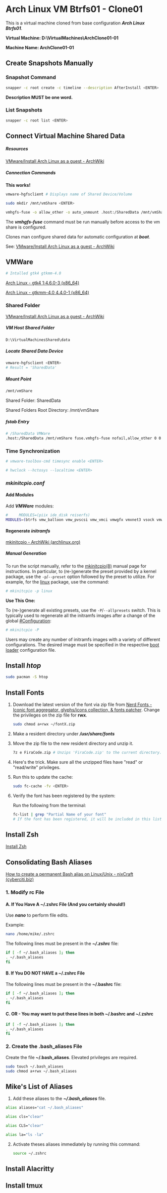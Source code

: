 

# Arch Linux VM Btrfs01 - Clone01

This is a virtual machine cloned from base configuration ***Arch Linux Btrfs01***.

**Virtual Machine: D:\VirtualMachines\ArchClone01-01**

**Machine Name: ArchClone01-01**



## Create Snapshots Manually

### Snapshot Command

```bash
snapper -c root create -c timeline --description AfterInstall <ENTER>
```

**Description MUST be one word.**



### List Snapshots

```bash
snapper -c root list <ENTER>
```



## Connect Virtual Machine Shared Data

##### Resources

[VMware/Install Arch Linux as a guest - ArchWiki](https://wiki.archlinux.org/title/VMware/Install_Arch_Linux_as_a_guest#Shared_Folders_with_vmhgfs-fuse_utility)

##### Connection Commands

**This works!**

```bash
vmware-hgfsclient # Displays name of Shared Device/Volume

sudo mkdir /mnt/vmShare <ENTER>

vmhgfs-fuse -o allow_other -o auto_unmount .host:/SharedData /mnt/vmShare
```

The ***vmhgfs-fuse*** command must be run manually before access to the vm share is configured.

Clones man configure shared data for automatic configuration at ***boot***.

See: [VMware/Install Arch Linux as a guest - ArchWiki](https://wiki.archlinux.org/title/VMware/Install_Arch_Linux_as_a_guest#Enable_at_boot)

## VMWare

```bash
# Intalled gtk4 gtkmm-4.0

```

[Arch Linux - gtk4 1:4.6.0-3 (x86_64)](https://archlinux.org/packages/extra/x86_64/gtk4/)

[Arch Linux - gtkmm-4.0 4.4.0-1 (x86_64)](https://archlinux.org/packages/extra/x86_64/gtkmm-4.0/)

### Shared Folder

[VMware/Install Arch Linux as a guest - ArchWiki](https://wiki.archlinux.org/title/VMware/Install_Arch_Linux_as_a_guest#Shared_Folders_with_vmhgfs-fuse_utility)



##### VM Host Shared Folder

```bash
D:\VirtualMachinesShared\data
```



##### Locate Shared Data Device

```bash
vmware-hgfsclient <ENTER>
# Result = 'SharedData'
```

##### Mount Point 

```bash
/mnt/vmShare
```

Shared Folder: SharedData

Shared Folders Root Directory: /mnt/vmShare

##### *fstab* Entry

```bash
# /SharedData VMWare
.host:/SharedData /mnt/vmShare fuse.vmhgfs-fuse nofail,allow_other 0 0

```

### Time Synchronization

```bash
# vmware-toolbox-cmd timesync enable <ENTER>

# hwclock --hctosys --localtime <ENTER>
```



### *mkinitcpio.conf*

#### Add Modules

Add ***VMWare*** modules:

```bash
#     MODULES=(piix ide_disk reiserfs)
MODULES=(btrfs vmw_balloon vmw_pvscsi vmw_vmci vmwgfx vmxnet3 vsock vmw_vsock_vmci_transport)

```

#### Regenerate *initramfs*

[mkinitcpio - ArchWiki (archlinux.org)](https://wiki.archlinux.org/title/Mkinitcpio#Image_creation_and_activation)

##### Manual Generation

To run the script manually, refer to the [mkinitcpio(8)](https://man.archlinux.org/man/mkinitcpio.8) manual page for instructions. In particular, to (re-)generate the preset provided by a kernel package, use the `-p`/`--preset` option followed by the preset to utilize. For example, for the [linux](https://archlinux.org/packages/?name=linux) package, use the command:

```bash
# mkinitcpio -p linux
```

**Use This One:**

To (re-)generate all existing presets, use the `-P`/`--allpresets` switch. This is typically used to regenerate all the initramfs images after a change of the global [#Configuration](https://wiki.archlinux.org/title/Mkinitcpio#Configuration):

```bash
# mkinitcpio -P
```

Users may create any number of initramfs images with a variety of different configurations. The desired image must be specified in the respective [boot loader](https://wiki.archlinux.org/title/Boot_loader) configuration file.

## Install *htop*

```bash
sudo pacman -S htop
```



## Install Fonts

1. Download the latest version of the font via zip file from [Nerd Fonts - Iconic font aggregator, glyphs/icons collection, & fonts patcher](https://www.nerdfonts.com/).  Change the privileges on the zip file for **rwx**.

   ```bash
   sudo chmod a+rwx ~/fontX.zip
   ```

   

2. Make a resident directory under ***/usr/share/fonts***

3. Move the zip file to the new resident directory and unzip it. 

   ```bash
   7z e FiraCode.zip # Unzips 'FiraCode.zip' to the current directory.
   ```

   

4. Here's the trick. Make sure all the unzipped files have "read" or "read/write" privileges.

5. Run this to update the cache:

   ```bash
   sudo fc-cache -fv <ENTER> 
   ```

6. Verify the font has been registered by the system:

   Run the following from the terminal:

   ```bash
   fc-list | grep "Partial Name of your font"
   # If the font has been registered, it will be included in this listing.
   ```






## Install Zsh

[Install Zsh](.\Components\InstallZhs.md)



## Consolidating Bash Aliases

[How to create a permanent Bash alias on Linux/Unix - nixCraft (cyberciti.biz)](https://www.cyberciti.biz/faq/create-permanent-bash-alias-linux-unix/?__cf_chl_captcha_tk__)

### 1. Modify rc File

#### A. If You Have A ~/.zshrc File (And you certainly should!)

Use ***nano*** to perform file edits.

Example:

```bash
nano /home/mike/.zshrc
```



The following lines must be present in the ***~/.zshrc*** file: 

```bash
if [ -f ~/.bash_aliases ]; then
. ~/.bash_aliases
fi
```



#### B. If You DO NOT HAVE a ~/.zshrc File

The following lines must be present in the **~/.bashrc** file: 

```bash
if [ -f ~/.bash_aliases ]; then
. ~/.bash_aliases
fi
```



#### C. OR - You may want to put these lines in both ~/.bashrc and ~/.zshrc

```bash
if [ -f ~/.bash_aliases ]; then
. ~/.bash_aliases
fi
```



### 2. Create the .bash_aliases File

Create the file **~/.bash_aliases**. Elevated privileges are required.

```bash
sudo touch ~/.bash_aliases
sudo chmod a+rwx ~/.bash_aliases
```



## Mike's List of Aliases

1. Add these aliases to the ***~/.bash_aliases*** file.

```bash
alias aliases="cat ~/.bash_aliases"

alias cls="clear"

alias CLS="clear"

alias la="ls -la"

```

2. Activate theses aliases immediately by running this command: 

   ```bash
   source ~/.zshrc	
   ```



## Install Alacritty



## Install tmux

